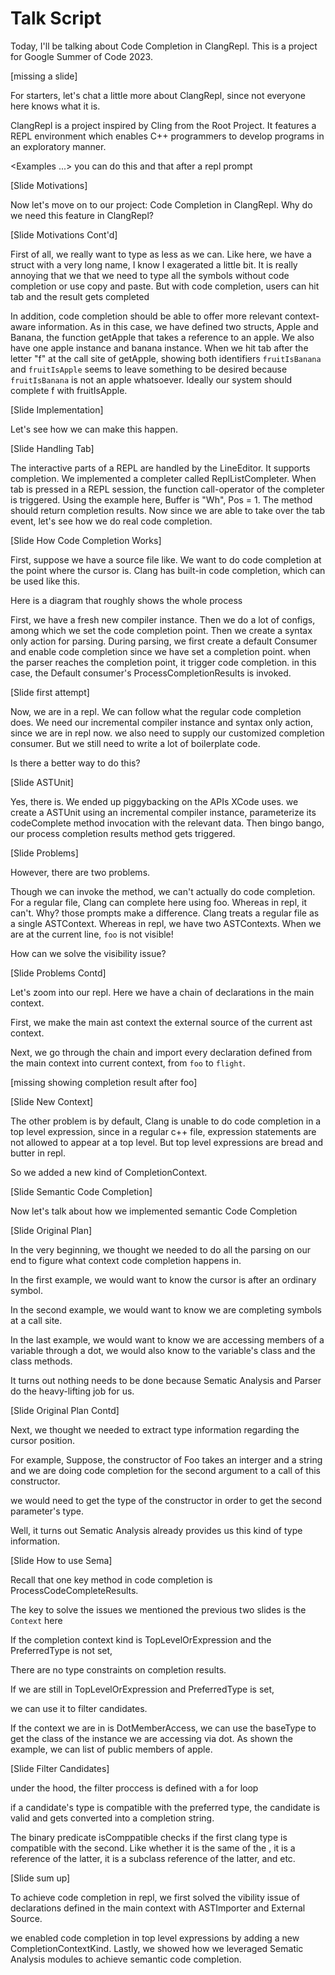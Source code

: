 # Talk Script

Today, I'll be talking about Code Completion in ClangRepl. This is a project for
Google Summer of Code 2023.

[missing a slide]

For starters, let's chat a little more about ClangRepl, since not everyone here knows what it is.

ClangRepl is a project inspired by Cling from the Root Project. It features a
REPL environment which enables C++ programmers to develop programs in an
exploratory manner.

<Examples ...> you can do this and that after a repl prompt

[Slide Motivations]

Now let's move on to our project: Code Completion in ClangRepl. Why do we need this feature in ClangRepl?

[Slide Motivations Cont'd]

First of all, we really want to type as less as we can. Like here, we have a
struct with a very long name, I know I exagerated a little bit. It is really
annoying that we that we need to type all the symbols without code completion or
use copy and paste. But with code completion, users can hit tab and the result
gets completed

In addition, code completion should be able to offer more relevant context-aware
information. As in this case, we have defined two structs, Apple and Banana, the
function getApple that takes a reference to an apple. We also have one apple
instance and banana instance. When we hit tab after the letter "f" at the call
site of getApple, showing both identifiers `fruitIsBanana` and `fruitIsApple`
seems to leave something to be desired because `fruitIsBanana` is not an apple
whatsoever. Ideally our system should complete f with fruitIsApple.


[Slide Implementation]

Let's see how we can make this happen. 

[Slide Handling Tab]

The interactive parts of a REPL are handled by the LineEditor. It supports
completion. We implemented a completer called ReplListCompleter. When tab is
pressed in a REPL session, the function call-operator of the completer is
triggered. Using the example here, Buffer is "Wh", Pos = 1.  The method should
return completion results. Now since we are able to take over the tab event,
let's see how we do real code completion.

[Slide How Code Completion Works]

First, suppose we have a source file like. We want to do code completion at the point where the cursor is. 
Clang has built-in code completion, which can be used like this. 

Here is a diagram that roughly shows the whole process

First, we have a fresh new compiler instance.  Then we do a lot of configs,
among which we set the code completion point.  Then we create a syntax only
action for parsing. During parsing, we first create a default Consumer and
enable code completion since we have set a completion point.  when the parser
reaches the completion point, it trigger code completion. in this case, the
Default consumer's ProcessCompletionResults is invoked.

[Slide first attempt]

Now, we are in a repl. We can follow what the regular code completion does.  We
need our incremental compiler instance and syntax only action, since we are in
repl now.  we also need to supply our customized completion consumer. But we
still need to write a lot of boilerplate code.

Is there a better way to do this?

[Slide ASTUnit] 

Yes, there is. We ended up piggybacking on the APIs XCode uses. we create a
ASTUnit using an incremental compiler instance, parameterize its codeComplete
method invocation with the relevant data. Then bingo bango, our process
completion results method gets triggered.

[Slide Problems]

However, there are two problems. 

Though we can invoke the method, we can't actually do code completion. For a
regular file, Clang can complete here using foo.  Whereas in repl, it
can't. Why? those prompts make a difference. Clang treats a regular file as a
single ASTContext. Whereas in repl, we have two ASTContexts. When we are at the
current line, `foo` is not visible!

How can we solve the visibility issue?

[Slide Problems Contd]

Let's zoom into our repl. Here we have a chain of declarations in the main context. 

First, we make the main ast context the external source of the current ast context. 

Next, we go through the chain and import every declaration defined from the main
context into current context, from `foo` to `flight`.

[missing showing completion result after foo]

[Slide New Context]

The other problem is by default, Clang is unable to do code completion in a top level
expression, since in a regular c++ file, expression statements are not allowed
to appear at a top level. But top level expressions are bread and butter in repl. 

So we added a new kind of CompletionContext. 

[Slide Semantic Code Completion]

Now let's talk about how we implemented semantic Code Completion

[Slide Original Plan]

In the very beginning, we thought we needed to do all the parsing on our end to figure what context code completion happens in.

In the first example, we would want to know the cursor is after an ordinary symbol. 

In the second example, we would want to know we are completing symbols at a call site. 

In the last example, we would want to know we are accessing members of a
variable through a dot, we would also know to the variable's class and the class
methods.

It turns out nothing needs to be done because Sematic Analysis and Parser do the
heavy-lifting job for us.

[Slide Original Plan Contd]

Next, we thought we needed to extract type information regarding the cursor position. 

For example, Suppose, the constructor of Foo takes an interger and a string and
we are doing code completion for the second argument to a call of this
constructor.

we would need to get the type of the constructor in order to get the second
parameter's type.

Well, it turns out Sematic Analysis already provides us this kind of type
information.

[Slide How to use Sema]

Recall that one key method in code completion is ProcessCodeCompleteResults. 

The key to solve the issues we mentioned the previous two slides is the `Context` here

If the completion context kind is TopLevelOrExpression and the PreferredType is not set,

There are no type constraints on completion results.

If we are still in TopLevelOrExpression and PreferredType is set,

we can use it to filter candidates. 

If the context we are in is DotMemberAccess, we can use the baseType to get the
class of the instance we are accessing via dot.  As shown the example, we can
list of public members of apple.

[Slide Filter Candidates]

under the hood, the filter proccess is defined with a for loop

if a candidate's type is compatible with the preferred type, the candidate is valid and gets converted into a completion string.

The binary predicate isComppatible checks if the first clang type is compatible
with the second. Like whether it is the same of the , it is a reference of the
latter, it is a subclass reference of the latter, and etc.

[Slide sum up]

To achieve code completion in repl, we first solved the vibility issue of
declarations defined in the main context with ASTImporter and External Source.

we enabled code completion in top level expressions by adding a new
CompletionContextKind. Lastly, we showed how we leveraged Sematic Analysis
modules to achieve semantic code completion.
